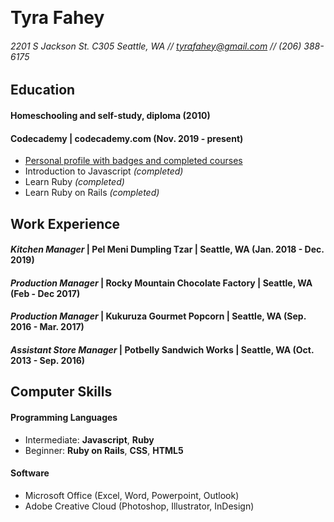 ​
# Tyra Fahey

###### 2201 S Jackson St. C305 Seattle, WA // [tyrafahey@gmail.com](mailto:tyrafahey@gmail.com) // (206) 388-6175

## Education

#### Homeschooling and self-study, diploma (2010)
 
#### Codecademy | codecademy.com (Nov. 2019 - present)

* [Personal profile with badges and completed courses](https://www.codecademy.com/profiles/byte8163059590)
* Introduction to Javascript _(completed)_
* Learn Ruby _(completed)_
* Learn Ruby on Rails _(completed)_

## Work Experience

#### _Kitchen Manager_ | Pel Meni Dumpling Tzar | Seattle, WA (Jan. 2018 - Dec. 2019)


  
#### _Production Manager_ | Rocky Mountain Chocolate Factory | Seattle, WA (Feb - Dec 2017)


  
#### _Production Manager_ | Kukuruza Gourmet Popcorn | Seattle, WA (Sep. 2016 - Mar. 2017)


  
#### _Assistant Store Manager_ | Potbelly Sandwich Works | Seattle, WA (Oct. 2013 - Sep. 2016)


  
## Computer Skills

#### Programming Languages

* Intermediate: **Javascript**, **Ruby**
* Beginner: **Ruby on Rails**, **CSS**, **HTML5**
  
#### Software

* Microsoft Office (Excel, Word, Powerpoint, Outlook)
* Adobe Creative Cloud (Photoshop, Illustrator, InDesign)

